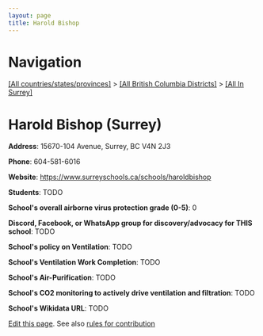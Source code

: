 ```yaml
---
layout: page
title: Harold Bishop
---
```

# Navigation

[[All countries/states/provinces]](../../..) > [[All British Columbia Districts]](../..) > [[All In Surrey]](..)

# Harold Bishop (Surrey)

**Address**: 15670-104 Avenue, Surrey, BC V4N 2J3

**Phone**: 604-581-6016

**Website**: <https://www.surreyschools.ca/schools/haroldbishop>

**Students**: TODO

**School's overall airborne virus protection grade (0-5)**: 0

**Discord, Facebook, or WhatsApp group for discovery/advocacy for THIS school**: TODO

**School's policy on Ventilation**: TODO

**School's Ventilation Work Completion**: TODO

**School's Air-Purification**: TODO

**School's CO2 monitoring to actively drive ventilation and filtration**: TODO

**School's Wikidata URL**: TODO


[Edit this page](https://github.com/ventilate-schools/BC/edit/main/./Surrey/Harold_Bishop.md). See also [rules for contribution](../../../contribution-rules/)